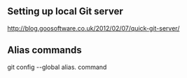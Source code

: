 Setting up local Git server
---------------------------
http://blog.goosoftware.co.uk/2012/02/07/quick-git-server/

Alias commands
--------------
git config --global alias.<alias> command
